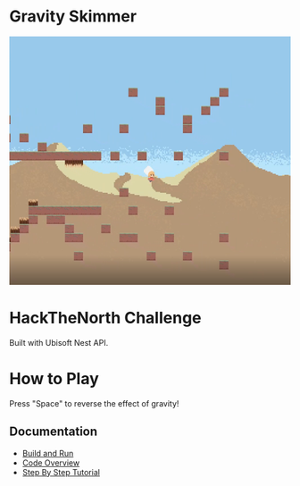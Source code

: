 # Gravity Skimmer
![Alt text](gameplay1.png?raw=true "Title")
# HackTheNorth Challenge
Built with Ubisoft Nest API.

# How to Play
Press "Space" to reverse the effect of gravity!

## Documentation

- [Build and Run](https://github.com/UbisoftToronto/HackersNest/wiki/Build-and-Run)
- [Code Overview](https://github.com/UbisoftToronto/HackersNest/wiki/GameEngine-Overview)
- [Step By Step Tutorial](https://github.com/UbisoftToronto/HackersNest/wiki/Step-By-Step-Tutorial)
